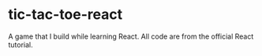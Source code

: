 # tic-tac-toe-react

A game that I build while learning React. All code are from the official React tutorial.
